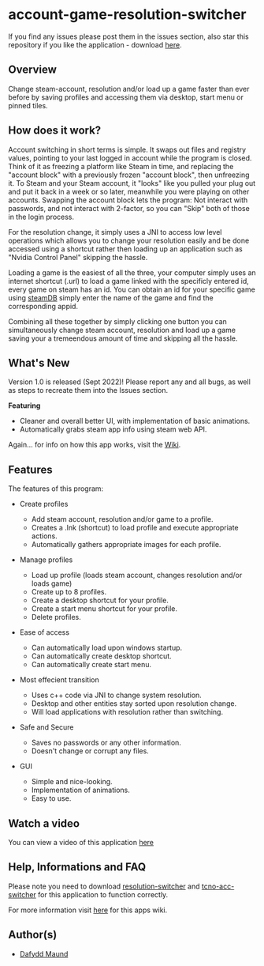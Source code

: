 # account-game-resolution-switcher
If you find any issues please post them in the issues section, also star this repository if you like the application - download [here](https://github.com/Stryzhh/account-game-resolution-switcher/releases).

## Overview
Change steam-account, resolution and/or load up a game faster than ever before by saving profiles and accessing them via desktop, start menu or pinned tiles.

## How does it work?
Account switching in short terms is simple. It swaps out files and registry values, pointing to your last logged in account while the program is closed. Think of it as freezing a platform like Steam in time, and replacing the "account block" with a previously frozen "account block", then unfreezing it. To Steam and your Steam account, it "looks" like you pulled your plug out and put it back in a week or so later, meanwhile you were playing on other accounts. Swapping the account block lets the program: Not interact with passwords, and not interact with 2-factor, so you can "Skip" both of those in the login process. 

For the resolution change, it simply uses a JNI to access low level operations which allows you to change your resolution easily and be done accessed using a shortcut rather then loading up an application such as "Nvidia Control Panel" skipping the hassle.

Loading a game is the easiest of all the three, your computer simply uses an internet shortcut (.url) to load a game linked with the specificly entered id, every game on steam has an id. You can obtain an id for your specific game using [steamDB](https://steamdb.info/) simply enter the name of the game and find the corresponding appid.

Combining all these together by simply clicking one button you can simultaneously change steam account, resolution and load up a game saving your a tremeendous amount of time and skipping all the hassle.

## What's New
Version 1.0 is released (Sept 2022)! Please report any and all bugs, as well as steps to recreate them into the Issues section.

**Featuring**
 * Cleaner and overall better UI, with implementation of basic animations. 
 * Automatically grabs steam app info using steam web API.

Again... for info on how this app works, visit the [Wiki](https://github.com/Stryzhh/account-game-resolution-switcher/wiki).

## Features

The features of this program:

* Create profiles
  * Add steam account, resolution and/or game to a profile.
  * Creates a .lnk (shortcut) to load profile and execute appropriate actions.
  * Automatically gathers appropriate images for each profile.

* Manage profiles
  * Load up profile (loads steam account, changes resolution and/or loads game)
  * Create up to 8 profiles.
  * Create a desktop shortcut for your profile.
  * Create a start menu shortcut  for your profile.
  * Delete profiles.

* Ease of access
  * Can automatically load upon windows startup.
  * Can automatically create desktop shortcut.
  * Can automatically create start menu.

* Most effecient transition
  * Uses c++ code via JNI to change system resolution.
  * Desktop and other entities stay sorted upon resolution change.
  * Will load applications with resolution rather than switching.

* Safe and Secure
  * Saves no passwords or any other information.
  * Doesn't change or corrupt any files.

* GUI
  * Simple and nice-looking.
  * Implementation of animations.
  * Easy to use.

## Watch a video
You can view a video of this application [here](https://www.youtube.com/watch?v=dQw4w9WgXcQ)

## Help, Informations and FAQ
Please note you need to download [resolution-switcher](https://github.com/Stryzhh/resolution-switcher) and [tcno-acc-switcher](https://github.com/TcNobo/TcNo-Acc-Switcher) for this application to function correctly.

For more information visit [here](https://github.com/Stryzhh/account-game-resolution-switcher/wiki) for this apps wiki.

## Author(s)
* [Dafydd Maund](https://github.com/Stryzhh)
